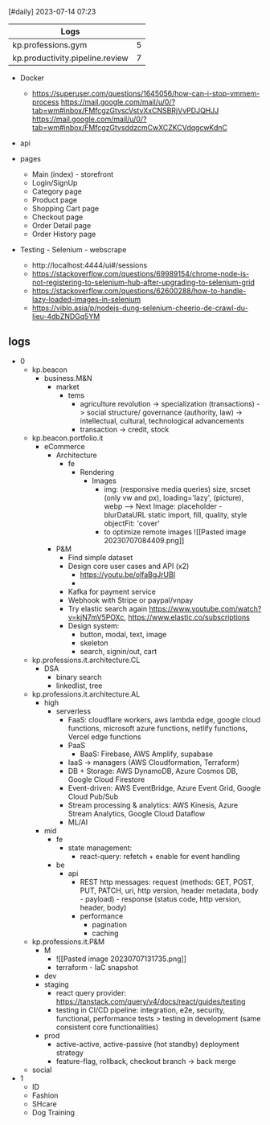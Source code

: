 [#daily]
2023-07-14
07:23

| Logs                            |     |
| ------------------------------- | --- |
| kp.professions.gym              | 5   |
| kp.productivity.pipeline.review | 7   |

- Docker
	- https://superuser.com/questions/1645056/how-can-i-stop-vmmem-process
https://mail.google.com/mail/u/0/?tab=wm#inbox/FMfcgzGtvscVstvXxCNSBRjVvPDJQHJJ
https://mail.google.com/mail/u/0/?tab=wm#inbox/FMfcgzGtvsddzcmCwXCZKCVdqgcwKdnC
- api
- pages
	- Main (index) - storefront
	- Login/SignUp
	- Category page  
	- Product page
	- Shopping Cart page
	- Checkout page
	- Order Detail page
	- Order History page

- Testing - Selenium - webscrape
	- http://localhost:4444/ui#/sessions
	- https://stackoverflow.com/questions/69989154/chrome-node-is-not-registering-to-selenium-hub-after-upgrading-to-selenium-grid
	- https://stackoverflow.com/questions/62600288/how-to-handle-lazy-loaded-images-in-selenium
	- https://viblo.asia/p/nodejs-dung-selenium-cheerio-de-crawl-du-lieu-4dbZNDGq5YM

## logs
- 0
	- kp.beacon
		- business.M&N
			- market
				- tems
					- agriculture revolution -> specialization (transactions) -> social structure/ governance (authority, law) -> intellectual, cultural, technological advancements
					- transaction -> credit, stock
	- kp.beacon.portfolio.it
		- eCommerce
			- Architecture
				- fe
					- Rendering
						- Images
							- img: (responsive media queries) size, srcset (only vw and px), loading='lazy', (picture), webp  --> Next Image: placeholder - blurDataURL static import, fill, quality, style objectFit: 'cover'
							- to optimize remote images ![[Pasted image 20230707084409.png]]
			- P&M
				- Find simple dataset
				- Design core user cases and API (x2)
					- https://youtu.be/olfaBgJrUBI
					- 
				- Kafka for payment service
				- Webhook with Stripe or paypal/vnpay
				- Try elastic search again https://www.youtube.com/watch?v=kjN7mV5POXc, https://www.elastic.co/subscriptions
				- Design system:
					- button, modal, text, image
					- skeleton
					- search, signin/out, cart
	- kp.professions.it.architecture.CL
		- DSA
			- binary search
			- linkedlist, tree
	- kp.professions.it.architecture.AL
		- high
			- serverless
				- FaaS: cloudflare workers, aws lambda edge, google cloud functions, microsoft azure functions, netlify functions, Vercel edge functions
				- PaaS
					- BaaS: Firebase, AWS Amplify, supabase
				- IaaS -> managers (AWS Cloudformation, Terraform)
				- DB + Storage: AWS DynamoDB, Azure Cosmos DB, Google Cloud Firestore
				- Event-driven: AWS EventBridge, Azure Event Grid, Google Cloud Pub/Sub
				- Stream processing & analytics: AWS Kinesis, Azure Stream Analytics, Google Cloud Dataflow
				- ML/AI
		- mid
			- fe
				- state management: 
					- react-query: refetch + enable for event handling
			- be
				- api
					- REST http messages: request (methods: GET, POST, PUT, PATCH, uri, http version, header metadata, body - payload) - response (status code, http version, header, body)
					- performance
						- pagination
						- caching
	- kp.professions.it.P&M
		- M
			- ![[Pasted image 20230707131735.png]]
			- terraform - IaC snapshot
		- dev
		- staging
			- react query provider: https://tanstack.com/query/v4/docs/react/guides/testing
			- testing in CI/CD pipeline: integration, e2e, security, functional, performance tests > testing in development (same consistent core functionalities)
		- prod
			- active-active, active-passive (hot standby) deployment strategy
			- feature-flag, rollback, checkout branch -> back merge
	- social
- 1
	- ID
	- Fashion
	- SHcare
	- Dog Training

